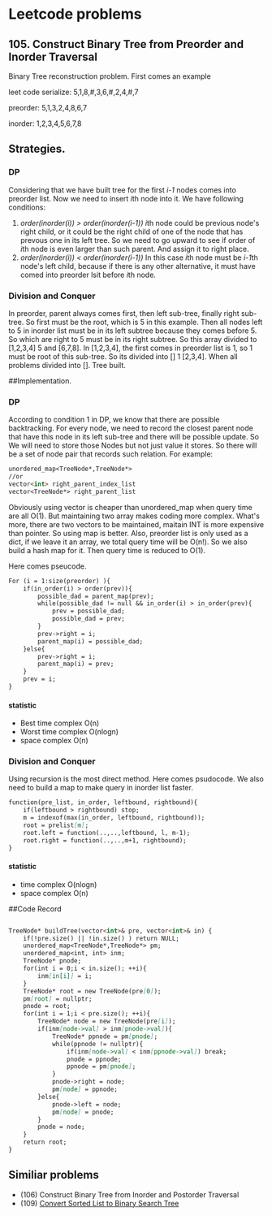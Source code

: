 # Leetcode problems

## 105. Construct Binary Tree from Preorder and Inorder Traversal

Binary Tree reconstruction problem. First comes an example

leet code serialize: 5,1,8,#,3,6,#,2,4,#,7

preorder: 5,1,3,2,4,8,6,7

inorder:  1,2,3,4,5,6,7,8

## Strategies.

### DP
Considering that we have built tree for the first *i-1* nodes comes into preorder list. Now we need to insert *i*th node into it. We have following conditions:
1. *order(inorder(i)) > order(inorder(i-1))*
	*i*th node could be previous node's right child,
	or it could be the right child of one of the node that has prevous one in its left tree.
	So we need to go upward to see if order of *i*th node is even larger than such parent. And assign it to right place.
2. *order(inorder(i)) < order(inorder(i-1))*
	In this case *i*th node must be *i-1*th node's left child, because if there is any other alternative, it must have comed into preorder lsit before *i*th node.


### Division and Conquer
In preorder, parent always comes first, then left sub-tree, finally right sub-tree. So first must be the root, which is 5 in this example. Then all nodes left to 5 in inorder list must be in its left subtree because they comes before 5. So which are right to 5 must be in its right subtree. So this array divided to [1,2,3,4] 5 and [6,7,8]. In [1,2,3,4], the first comes in preorder list is 1, so 1 must be root of this sub-tree. So its divided into [] 1 [2,3,4]. When all problems divided into []. Tree built.

##Implementation.

### DP
According to condition 1 in DP, we know that there are possible backtracking. For every node, we need to record the closest parent node that have this node in its left sub-tree and there will be possible update. So We will need to store those Nodes but not just value it stores. So there will be a set of node pair that records such relation. For example:
```markdown
unordered_map<TreeNode*,TreeNode*>
//or
vector<int> right_parent_index_list
vector<TreeNode*> right_parent_list
```
Obviously using vector is cheaper than unordered_map when query time are all O(1). But maintaining two array makes coding more complex. What's more, there are two vectors to be maintained, maitain INT is more expensive than pointer. So using map is better. 
Also, preorder list is only used as a dict, if we leave it an array, we total query time will be O(n!). So we also build a hash map for it. Then query time is reduced to O(1).

Here comes pseucode.
```markdown
For (i = 1:size(preorder) ){
	if(in_order(i) > order(prev)){
		possible_dad = parent_map(prev);
		while(possible_dad != null && in_order(i) > in_order(prev){
			prev = possible_dad;
			possible_dad = prev;
		}
		prev->right = i;
		parent_map(i) = possible_dad;
	}else{
		prev->right = i;
		parent_map(i) = prev;
	}
	prev = i;
}
```

#### statistic
- Best time complex O(n)
- Worst time complex O(nlogn)
- space complex O(n)

### Division and Conquer
Using recursion is the most direct method. Here comes psudocode. We also need to build a map to make query in inorder list faster.
```markdown
function(pre_list, in_order, leftbound, rightbound){
	if(leftbound > rightbound) stop;
	m = indexof(max(in_order, leftbound, rightbound));
	root = prelist[m];
	root.left = function(..,..,leftbound, l, m-1);
	root.right = function(..,..,m+1, rightbound);
}
```
#### statistic
- time complex O(nlogn)
- space complex O(n)


##Code Record

```markdown

TreeNode* buildTree(vector<int>& pre, vector<int>& in) {
    if(!pre.size() || !in.size() ) return NULL;
    unordered_map<TreeNode*,TreeNode*> pm;
    unordered_map<int, int> inm;
    TreeNode* pnode;
    for(int i = 0;i < in.size(); ++i){
        inm[in[i]] = i;
    }
    TreeNode* root = new TreeNode(pre[0]);
    pm[root] = nullptr;
    pnode = root;
    for(int i = 1;i < pre.size(); ++i){
        TreeNode* node = new TreeNode(pre[i]);
        if(inm[node->val] > inm[pnode->val]){
            TreeNode* ppnode = pm[pnode];
            while(ppnode != nullptr){
                if(inm[node->val] < inm[ppnode->val]) break;
                pnode = ppnode;
                ppnode = pm[pnode];
            }
            pnode->right = node;
            pm[node] = ppnode;
        }else{
            pnode->left = node;
            pm[node] = pnode;
        }
        pnode = node;
    }
    return root;
}
```

## Similiar problems
- (106) Construct Binary Tree from Inorder and Postorder Traversal
- (109) [Convert Sorted List to Binary Search Tree](leetcode/109.md)



